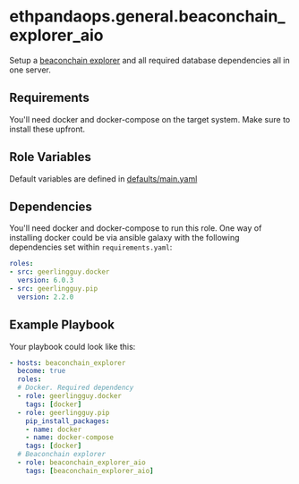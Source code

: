 # ethpandaops.general.beaconchain_explorer_aio

Setup a [beaconchain explorer](https://github.com/gobitfly/eth2-beaconchain-explorer/) and all required database dependencies all in one server.

## Requirements

You'll need docker and docker-compose on the target system. Make sure to install these upfront.

## Role Variables

Default variables are defined in [defaults/main.yaml](defaults/main.yaml)

## Dependencies

You'll need docker and docker-compose to run this role. One way of installing docker could be via ansible galaxy with the following dependencies set within `requirements.yaml`:

```yaml
roles:
- src: geerlingguy.docker
  version: 6.0.3
- src: geerlingguy.pip
  version: 2.2.0
```

## Example Playbook

Your playbook could look like this:

```yaml
- hosts: beaconchain_explorer
  become: true
  roles:
  # Docker. Required dependency
  - role: geerlingguy.docker
    tags: [docker]
  - role: geerlingguy.pip
    pip_install_packages:
    - name: docker
    - name: docker-compose
    tags: [docker]
  # Beaconchain explorer
  - role: beaconchain_explorer_aio
    tags: [beaconchain_explorer_aio]
```
